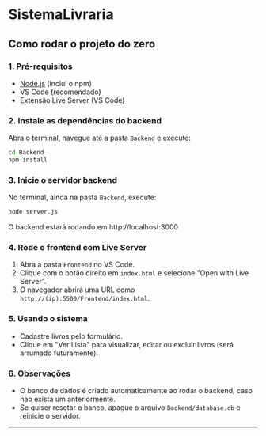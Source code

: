 # SistemaLivraria

## Como rodar o projeto do zero

### 1. Pré-requisitos
- [Node.js](https://nodejs.org/) (inclui o npm)
- VS Code (recomendado)
- Extensão Live Server (VS Code)

### 2. Instale as dependências do backend
Abra o terminal, navegue até a pasta `Backend` e execute:

```bash
cd Backend
npm install
```

### 3. Inicie o servidor backend
No terminal, ainda na pasta `Backend`, execute:

```bash
node server.js
```
O backend estará rodando em http://localhost:3000

### 4. Rode o frontend com Live Server
1. Abra a pasta `Frontend` no VS Code.
2. Clique com o botão direito em `index.html` e selecione "Open with Live Server".
3. O navegador abrirá uma URL como `http://(ip):5500/Frontend/index.html`.

### 5. Usando o sistema
- Cadastre livros pelo formulário.
- Clique em "Ver Lista" para visualizar, editar ou excluir livros (será arrumado futuramente).

### 6. Observações
- O banco de dados é criado automaticamente ao rodar o backend, caso nao exista um anteriormente.
- Se quiser resetar o banco, apague o arquivo `Backend/database.db` e reinicie o servidor.

---